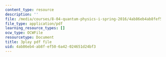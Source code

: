 ```yaml
---
content_type: resource
description: ''
file: /media/courses/8-04-quantum-physics-i-spring-2016/4ab86eb4ab8fef506a42024651d24bf3_WR88_Vzfcx4.pdf
file_type: application/pdf
learning_resource_types: []
ocw_type: OCWFile
resourcetype: Document
title: 3play pdf file
uid: 4ab86eb4-ab8f-ef50-6a42-024651d24bf3
---
```

